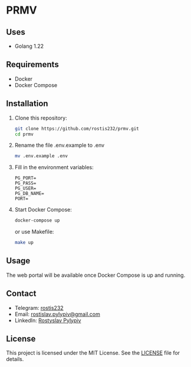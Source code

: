 # PRMV

## Uses

- Golang 1.22

## Requirements

- Docker
- Docker Compose

## Installation

1. Clone this repository:

   ```sh
   git clone https://github.com/rostis232/prmv.git
   cd prmv
   ```

2. Rename the file .env.example to .env

   ```sh
   mv .env.example .env
   ```

3. Fill in the environment variables:
   ```
   PG_PORT=
   PG_PASS=
   PG_USER=
   PG_DB_NAME=
   PORT=
   ```
4. Start Docker Compose:
   ```sh
   docker-compose up
   ```
   
   or use Makefile:
   ```sh
   make up
   ```

## Usage

The web portal will be available once Docker Compose is up and running.

## Contact

- Telegram: [rostis232](https://t.me/rostis232)
- Email: [rostislav.pylypiv@gmail.com](mailto:rostislav.pylypiv@gmail.com)
- LinkedIn: [Rostyslav Pylypiv](https://www.linkedin.com/in/rostyslav-pylypiv/)

## License

This project is licensed under the MIT License. See the [LICENSE](./LICENSE) file for details.
